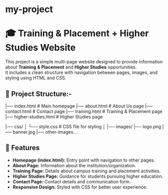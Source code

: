 # my-project
# 🎓 Training & Placement + Higher Studies Website

This project is a simple multi-page website designed to provide information about **Training & Placement** and **Higher Studies** opportunities.  
It includes a clean structure with navigation between pages, images, and styling using HTML and CSS.

## 📂 Project Structure:-

|── index.html # Main homepage
|── about.html # About Us page
|── contact.html # Contact page
|── training.html # Training & Placement page
|── higher-studies.html # Higher Studies page

|── css/
│ └── style.css # CSS file for styling
│
|── images/
|── logo.png
|── banner.jpg
|── other-images...


## 🌟 Features
- **Homepage (index.html):** Entry point with navigation to other pages.  
- **About Page:** Information about the institution/organization.  
- **Training Page:** Details about campus training and placement activities.  
- **Higher Studies Page:** Guidance for students pursuing higher education.  
- **Contact Page:** Contact details and communication form.  
- **Responsive Design:** Styled with CSS for better user experience.  
